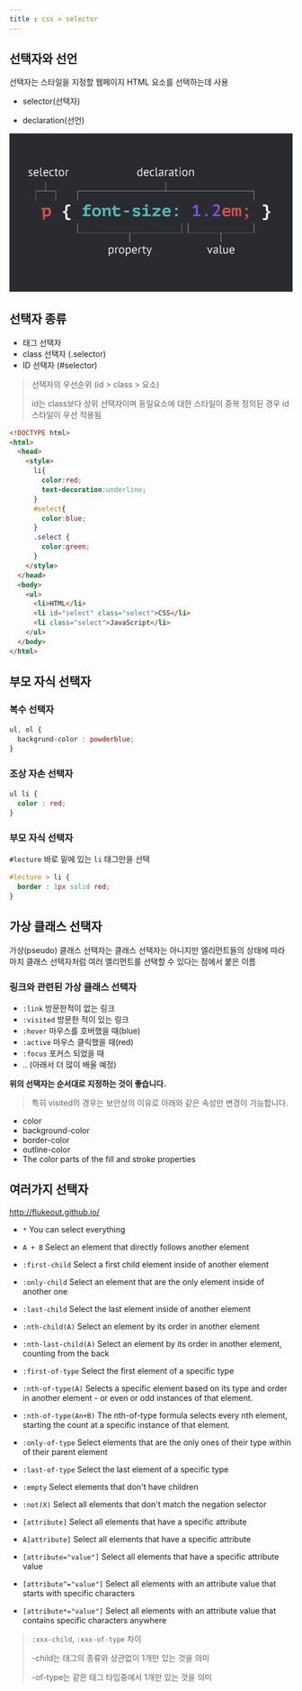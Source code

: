 ```yaml
---
title : css > selector
---
```


## 선택자와 선언

선택자는 스타일을 지정할 웹페이지 HTML 요소를 선택하는데 사용

- selector(선택자)

- declaration(선언)

![image-20210323204636280](selector.assets/image-20210323204636280.png)



## 선택자 종류

- 태그 선택자
- class 선택자 (.selector)
- ID 선택자 (#selector)



>  선택자의 우선순위 (id > class > 요소)
>
> id는 class보다 상위 선택자이며 동일요소에 대한 스타일이 중복 정의된 경우 id 스타일이 우선 적용됨

```html
<!DOCTYPE html>
<html>
  <head>
    <style>
      li{
        color:red;
        text-decoration:underline;
      }
      #select{
        color:blue;
      }
      .select {
        color:green;        
      }
    </style>
  </head>
  <body>
    <ul>
      <li>HTML</li>
      <li id="select" class="select">CSS</li>
      <li class="select">JavaScript</li>
    </ul>
  </body>
</html>
```



## 부모 자식 선택자

### 복수 선택자

```css
ul, ol {
  backgrund-color : powderblue;
}
```

### 조상 자손 선택자

```css
ul li {
  color : red;
}
```

### 부모 자식 선택자

`#lecture` 바로 밑에 있는 `li` 태그만을 선택

```css
#lecture > li {
  border : 1px solid red;
}
```



##  가상 클래스 선택자

가상(pseudo) 클래스 선택자는 클래스 선택자는 아니지만 엘리먼트들의 상태에 따라 마치 클래스 선택자처럼 여러 엘리먼트를 선택할 수 있다는 점에서 붙은 이름



### 링크와 관련된 가상 클래스 선택자

- `:link` 방문한적이 없는 링크
- `:visited` 방문한 적이 있는 링크
- `:hover` 마우스를 호버했을 때(blue)
- `:active` 마우스 클릭했을 때(red)
- `:focus`  포커스 되었을 때
- .. (아래서 더 많이 배울 예정)

 **위의 선택자는 순서대로 지정하는 것이 좋습니다.**



> 특히 visited의 경우는 보안상의 이유로 아래와 같은 속성만 변경이 가능합니다. 

- color
- background-color
- border-color
- outline-color
- The color parts of the fill and stroke properties

## 여러가지 선택자

http://flukeout.github.io/



- `*` You can select everything
- `A + B` Select an element that directly follows another element
- `:first-child` Select a first child element inside of another element
- `:only-child` Select an element that are the only element inside of another one
- `:last-child` Select the last element inside of another element
- `:nth-child(A)`  Select an element by its order in another element
- `:nth-last-child(A)` Select an element by its order in another element, counting from the back
- `:first-of-type` Select the first element of a specific type
- `:nth-of-type(A)` Selects a specific element based on its type and order in another element - or even or odd instances of that element.
- `:nth-of-type(An+B)` The nth-of-type formula selects every nth element, starting the count at a specific instance of that element.
- `:only-of-type` Select elements that are the only ones of their type within of their parent element

- `:last-of-type` Select the last element of a specific type
- `:empty` Select elements that don't have children
- `:not(X)` Select all elements that don't match the negation selector
- `[attribute]`  Select all elements that have a specific attribute
- `A[attribute]` Select all elements that have a specific attribute

- `[attribute="value"]`  Select all elements that have a specific attribute value
- `[attribute^="value"]` Select all elements with an attribute value that starts with specific characters
- `[attribute*="value"]` Select all elements with an attribute value that contains specific characters anywhere



> `:xxx-child`, `:xxx-of-type` 차이
>
> -child는 태그의 종류와 상관없이 1개만 있는 것을 의미
>
> -of-type는 같은 태그 타입중에서 1개만 있는 것을 의미